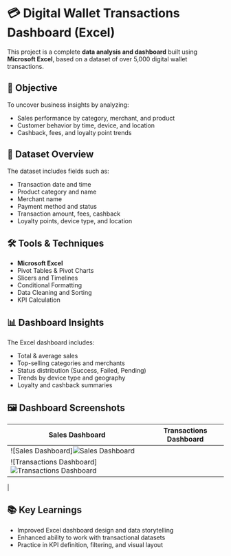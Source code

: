 # 💳 Digital Wallet Transactions Dashboard (Excel)

This project is a complete **data analysis and dashboard** built using **Microsoft Excel**, based on a dataset of over 5,000 digital wallet transactions.

## 📌 Objective
To uncover business insights by analyzing:
- Sales performance by category, merchant, and product
- Customer behavior by time, device, and location
- Cashback, fees, and loyalty point trends

## 🧾 Dataset Overview
The dataset includes fields such as:
- Transaction date and time
- Product category and name
- Merchant name
- Payment method and status
- Transaction amount, fees, cashback
- Loyalty points, device type, and location

## 🛠️ Tools & Techniques
- **Microsoft Excel**
- Pivot Tables & Pivot Charts
- Slicers and Timelines
- Conditional Formatting
- Data Cleaning and Sorting
- KPI Calculation

## 📊 Dashboard Insights
The Excel dashboard includes:
- Total & average sales
- Top-selling categories and merchants
- Status distribution (Success, Failed, Pending)
- Trends by device type and geography
- Loyalty and cashback summaries

## 🖼️ Dashboard Screenshots
| Sales Dashboard | Transactions Dashboard |
|-----------------|------------------------|
| ![Sales Dashboard]![Sales Dashboard](https://github.com/user-attachments/assets/918951b3-01a6-498b-913a-883f09c7cfa0)
 | ![Transactions Dashboard] ![Transactions Dashboard](https://github.com/user-attachments/assets/b7cb7a84-1cf8-4307-8733-52f81a5fa71b)
 |

## 📚 Key Learnings
- Improved Excel dashboard design and data storytelling
- Enhanced ability to work with transactional datasets
- Practice in KPI definition, filtering, and visual layout

